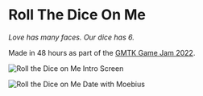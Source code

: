 # Roll The Dice On Me

_Love has many faces. Our dice has 6._

Made in 48 hours as part of the [GMTK Game Jam 2022](https://itch.io/jam/gmtk-jam-2022).

![Roll the Dice on Me Intro Screen](https://img.itch.zone/aW1hZ2UvMTYyMTU1Ny85NDg5NDcxLnBuZw==/original/nwxziK.png)

![Roll the Dice on Me Date with Moebius](https://img.itch.zone/aW1hZ2UvMTYyMTU1Ny85NTI2NTE3LnBuZw==/original/7SFt4M.png)